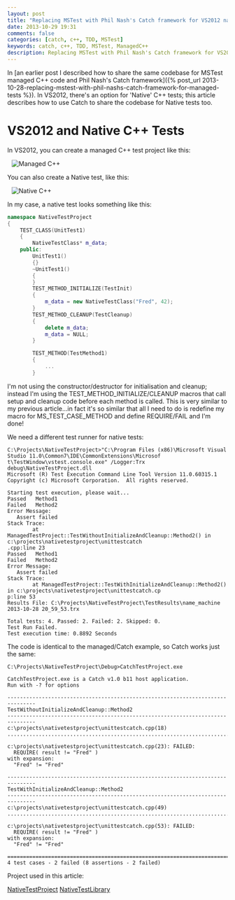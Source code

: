 ```yaml
---
layout: post
title: "Replacing MSTest with Phil Nash's Catch framework for VS2012 native C++ tests"
date: 2013-10-29 19:31
comments: false
categories: [catch, c++, TDD, MSTest]
keywords: catch, c++, TDD, MSTest, ManagedC++
description: Replacing MSTest with Phil Nash's Catch framework for VS2012 native C++ tests
---
```

In [an earlier post I described how to share the same codebase for MSTest managed C++ code and Phil Nash's Catch framework]({% post_url 2013-10-28-replacing-mstest-with-phil-nashs-catch-framework-for-managed-tests %}).  In VS2012, there's an option for 'Native' C++ tests; this article describes how to use Catch to share the codebase for Native tests too.

# VS2012 and Native C++ Tests #

In VS2012, you can create a managed C++ test project like this:

<div style="float: center; margin: 10px;">
  <img src="http://www.graoil.co.uk/images/MSTest/ManagedProject1.png?raw=true" alt="Managed C++" Title="Managed C++"/>
</div>

You can also create a Native test, like this:

<div style="float: center; margin: 10px;">
  <img src="http://www.graoil.co.uk/images/MSTest/NativeProject1.png?raw=true" alt="Native C++" Title="Native C++"/>
</div>

In my case, a native test looks something like this:

```c++
namespace NativeTestProject
{		
	TEST_CLASS(UnitTest1)
	{
        NativeTestClass* m_data;
	public:
		UnitTest1()
        {}
        ~UnitTest1()
        {
        }
        TEST_METHOD_INITIALIZE(TestInit)
        {
            m_data = new NativeTestClass("Fred", 42);
        }
        TEST_METHOD_CLEANUP(TestCleanup)
        {
            delete m_data;
            m_data = NULL;
        }

		TEST_METHOD(TestMethod1)
		{
            ...
        }
```

<!-- more -->

I'm not using the constructor/destructor for initialisation and cleanup; instead I'm using the TEST_METHOD_INITIALIZE/CLEANUP macros that call setup and cleanup code before each method is called. This is very similar to my previous article...in fact it's so similar that all I need to do is redefine my macro for MS_TEST_CASE_METHOD and define REQUIRE/FAIL and I'm done!

We need a different test runner for native tests:

```
C:\Projects\NativeTestProject>"C:\Program Files (x86)\Microsoft Visual Studio 11.0\Common7\IDE\CommonExtensions\Microsof
t\TestWindow\vstest.console.exe" /Logger:Trx debug\NativeTestProject.dll
Microsoft (R) Test Execution Command Line Tool Version 11.0.60315.1
Copyright (c) Microsoft Corporation.  All rights reserved.

Starting test execution, please wait...
Passed   Method1
Failed   Method2
Error Message:
   Assert failed
Stack Trace:
        at ManagedTestProject::TestWithoutInitializeAndCleanup::Method2() in c:\projects\nativetestproject\unittestcatch
.cpp:line 23
Passed   Method1
Failed   Method2
Error Message:
   Assert failed
Stack Trace:
        at ManagedTestProject::TestWithInitializeAndCleanup::Method2() in c:\projects\nativetestproject\unittestcatch.cp
p:line 53
Results File: C:\Projects\NativeTestProject\TestResults\name_machine 2013-10-28 20_59_53.trx

Total tests: 4. Passed: 2. Failed: 2. Skipped: 0.
Test Run Failed.
Test execution time: 0.8892 Seconds
```

The code is identical to the managed/Catch example, so Catch works just the same:

```
C:\Projects\NativeTestProject\Debug>CatchTestProject.exe

CatchTestProject.exe is a Catch v1.0 b11 host application.
Run with -? for options

-------------------------------------------------------------------------------
TestWithoutInitializeAndCleanup::Method2
-------------------------------------------------------------------------------
c:\projects\nativetestproject\unittestcatch.cpp(18)
...............................................................................

c:\projects\nativetestproject\unittestcatch.cpp(23): FAILED:
  REQUIRE( result != "Fred" )
with expansion:
  "Fred" != "Fred"

-------------------------------------------------------------------------------
TestWithInitializeAndCleanup::Method2
-------------------------------------------------------------------------------
c:\projects\nativetestproject\unittestcatch.cpp(49)
...............................................................................

c:\projects\nativetestproject\unittestcatch.cpp(53): FAILED:
  REQUIRE( result != "Fred" )
with expansion:
  "Fred" != "Fred"

===============================================================================
4 test cases - 2 failed (8 assertions - 2 failed)
```

Project used in this article:

[NativeTestProject](http://www.graoil.co.uk/downloads/MSTest/NativeTestProject.zip "NativeTestProject")
[NativeTestLibrary](http://www.graoil.co.uk/downloads/MSTest/NativeTestLibrary.zip "NativeTestLibrary")
